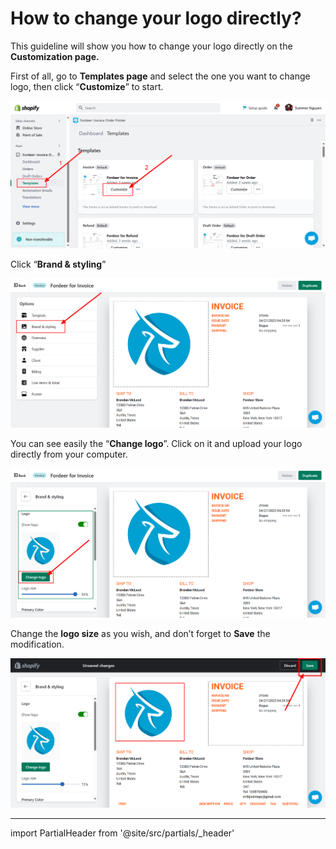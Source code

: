 # How to change your logo directly?

This guideline will show you how to change your logo directly on the **Customization page.**

First of all, go to **Templates page** and select the one you want to change logo, then click “**Customize**” to start. 

![Fordeer-Store-·-Templates-·-Shopify (52).png](How%20to%20change%20your%20logo%20directly%20d738789ca3e0490fb28d3eee0fccc043/Fordeer-Store--Templates--Shopify_(52).png)

Click “**Brand & styling**”

![Fordeer-Store-·-Templates-·-Shopify (55).png](How%20to%20change%20your%20logo%20directly%20d738789ca3e0490fb28d3eee0fccc043/Fordeer-Store--Templates--Shopify_(55).png)

You can see easily the “**Change logo**”. Click on it and upload your logo directly from your computer. 

![Fordeer-Store-·-Templates-·-Shopify (56).png](How%20to%20change%20your%20logo%20directly%20d738789ca3e0490fb28d3eee0fccc043/Fordeer-Store--Templates--Shopify_(56).png)

Change the **logo size** as you wish, and don’t forget to **Save** the modification. 

![Fordeer-Store-·-Templates-·-Shopify (57).png](How%20to%20change%20your%20logo%20directly%20d738789ca3e0490fb28d3eee0fccc043/Fordeer-Store--Templates--Shopify_(57).png)

---

import PartialHeader from '@site/src/partials/_header'

<PartialHeader/>
